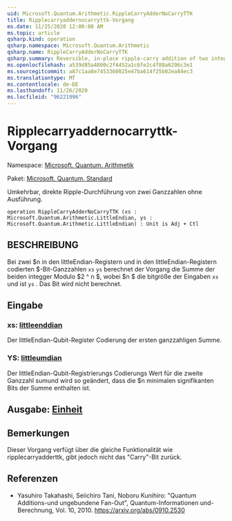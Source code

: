 ```yaml
---
uid: Microsoft.Quantum.Arithmetic.RippleCarryAdderNoCarryTTK
title: Ripplecarryaddernocarryttk-Vorgang
ms.date: 11/25/2020 12:00:00 AM
ms.topic: article
qsharp.kind: operation
qsharp.namespace: Microsoft.Quantum.Arithmetic
qsharp.name: RippleCarryAdderNoCarryTTK
qsharp.summary: Reversible, in-place ripple-carry addition of two integers without carry out.
ms.openlocfilehash: a539d85a4800c2f4452a1c6fe2c4f88a6296c3e1
ms.sourcegitcommit: a87c1aa8e7453360025e47ba614f25b02ea84ec3
ms.translationtype: MT
ms.contentlocale: de-DE
ms.lasthandoff: 11/26/2020
ms.locfileid: "96221996"
---
```

# <a name="ripplecarryaddernocarryttk-operation"></a>Ripplecarryaddernocarryttk-Vorgang

Namespace: [Microsoft. Quantum. Arithmetik](xref:Microsoft.Quantum.Arithmetic)

Paket: [Microsoft. Quantum. Standard](https://nuget.org/packages/Microsoft.Quantum.Standard)


Umkehrbar, direkte Ripple-Durchführung von zwei Ganzzahlen ohne Ausführung.

```qsharp
operation RippleCarryAdderNoCarryTTK (xs : Microsoft.Quantum.Arithmetic.LittleEndian, ys : Microsoft.Quantum.Arithmetic.LittleEndian) : Unit is Adj + Ctl
```


## <a name="description"></a>BESCHREIBUNG

Bei zwei $n in den littleEndian-Registern und in den littleEndian-Registern codierten $-Bit-Ganzzahlen `xs` `ys` berechnet der Vorgang die Summe der beiden integger Modulo $2 ^ n $, wobei $n $ die bitgröße der Eingaben `xs` und ist `ys` . Das Bit wird nicht berechnet.

## <a name="input"></a>Eingabe

### <a name="xs--littleendian"></a>xs: [littleenddian](xref:Microsoft.Quantum.Arithmetic.LittleEndian)

Der littleEndian-Qubit-Register Codierung der ersten ganzzahligen Summe.


### <a name="ys--littleendian"></a>YS: [littleumdian](xref:Microsoft.Quantum.Arithmetic.LittleEndian)

Der littleEndian-Qubit-Registrierungs Codierungs Wert für die zweite Ganzzahl sumund wird so geändert, dass die $n minimalen signifikanten Bits der Summe enthalten ist.



## <a name="output--unit"></a>Ausgabe: [Einheit](xref:microsoft.quantum.lang-ref.unit)



## <a name="remarks"></a>Bemerkungen

Dieser Vorgang verfügt über die gleiche Funktionalität wie ripplecarryadderttk, gibt jedoch nicht das "Carry"-Bit zurück.

## <a name="references"></a>Referenzen

- Yasuhiro Takahashi, Seiichiro Tani, Noboru Kunihiro: "Quantum Additions-und ungebundene Fan-Out", Quantum-Informationen und-Berechnung, Vol. 10, 2010.
  https://arxiv.org/abs/0910.2530